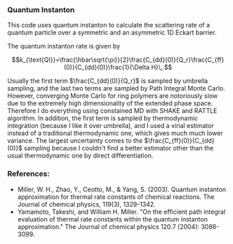 ### Quantum Instanton

This code uses quantum instanton to calculate the scattering rate of a quantum particle over a symmetric and an asymmetric 1D Eckart barrier.

The quantum instanton rate is given by

$$k_{\text{QI}}=\frac{\hbar\sqrt{\pi}}{2}\frac{C_{dd}(0)}{Q_r}\frac{C_{ff}(0)}{C_{dd}(0)}\frac{1}{\Delta H}\,.$$

Usually the first term $\frac{C_{dd}(0)}{Q_r}$ is sampled by umbrella sampling, and the last two terms are sampled by Path Integral Monte Carlo. However, converging Monte Carlo for ring polymers are notoriously slow due to the extremely high dimensionality of the extended phase space. Therefore I do everything using constained MD with SHAKE and RATTLE algorithm. In addition, the first term is sampled by thermodynamic integration (because I like it over umbrella), and I used a virial estimator instead of a traditional thermodynamic one, which gives much much lower variance. The largest uncertainty comes to the $\frac{C_{ff}(0)}{C_{dd}(0)}$ sampling because I couldn't find a better estimator other than the usual thermodynamic one by direct differentiation.

### References:
 - Miller, W. H., Zhao, Y., Ceotto, M., & Yang, S. (2003). Quantum instanton approximation for thermal rate constants of chemical reactions. The Journal of chemical physics, 119(3), 1329-1342.
 - Yamamoto, Takeshi, and William H. Miller. "On the efficient path integral evaluation of thermal rate constants within the quantum instanton approximation." The Journal of chemical physics 120.7 (2004): 3086-3099.
